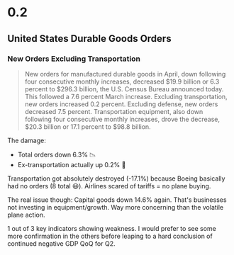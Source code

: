 # 0.2

## United States Durable Goods Orders

### New Orders Excluding Transportation

> New orders for manufactured durable goods in April, down following four consecutive monthly increases, decreased $19.9 billion or 6.3 percent to $296.3 billion, the U.S. Census Bureau announced today. This followed a 7.6 percent March increase. Excluding transportation, new orders increased 0.2 percent. Excluding defense, new orders decreased 7.5 percent. Transportation equipment, also down following four consecutive monthly increases, drove the decrease, $20.3 billion or 17.1 percent to $98.8 billion. 

The damage:

* Total orders down 6.3% 📉
* Ex-transportation actually up 0.2% 🤔

Transportation got absolutely destroyed (-17.1%) because Boeing basically had no orders (8 total 😆). Airlines scared of tariffs = no plane buying.

The real issue though: Capital goods down 14.6% again. That's businesses not investing in equipment/growth. Way more concerning than the volatile plane action.

1 out of 3 key indicators showing weakness. I would prefer to see some more confirmation in the others before leaping to a hard conclusion of continued negative GDP QoQ for Q2.
